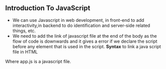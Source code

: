 ## Introduction To JavaScript
- We can use Javascript in web development, in front-end to add interactivity,in backend to do identification and server-side related things, etc.
- We need to add the link of javascript file at the end of the body as the flow of code is downwards and it gives a error if we declare the script before any element that is used in the script.
**Syntax** to link a java script file in HTML
<script src="app.js"></script>

Where app.js is a javascript file.

